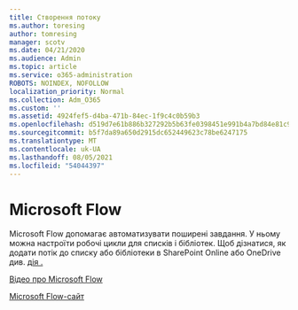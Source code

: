 ```yaml
---
title: Створення потоку
ms.author: toresing
author: tomresing
manager: scotv
ms.date: 04/21/2020
ms.audience: Admin
ms.topic: article
ms.service: o365-administration
ROBOTS: NOINDEX, NOFOLLOW
localization_priority: Normal
ms.collection: Adm_O365
ms.custom: ''
ms.assetid: 4924fef5-d4ba-471b-84ec-1f9c4c0b59b3
ms.openlocfilehash: d519d7e61b886b327292b5b63fe0398451e991b4a7bd84e81c9fac5cdb47fc0d
ms.sourcegitcommit: b5f7da89a650d2915dc652449623c78be6247175
ms.translationtype: MT
ms.contentlocale: uk-UA
ms.lasthandoff: 08/05/2021
ms.locfileid: "54044397"
---
```

# <a name="microsoft-flow"></a>Microsoft Flow

Microsoft Flow допомагає автоматизувати поширені завдання. У ньому можна настроїти робочі цикли для списків і бібліотек. Щоб дізнатися, як додати потік до списку або бібліотеки в SharePoint Online або OneDrive див. [дія .](https://go.microsoft.com/fwlink/?linkid=869408)
  
[Відео про Microsoft Flow](https://go.microsoft.com/fwlink/?linkid=864641)
  
[Microsoft Flow-сайт](https://go.microsoft.com/fwlink/?linkid=864642)
  

